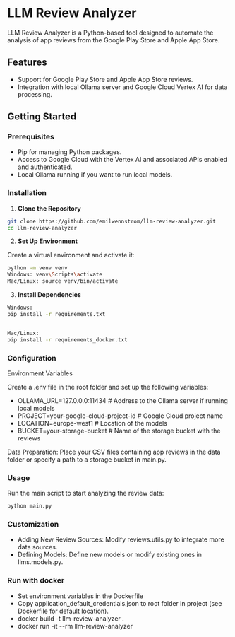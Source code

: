 # LLM Review Analyzer

LLM Review Analyzer is a Python-based tool designed to automate the analysis of app reviews from the Google Play Store and Apple App Store. 

## Features

- Support for Google Play Store and Apple App Store reviews.
- Integration with local Ollama server and Google Cloud Vertex AI for data processing.

## Getting Started

### Prerequisites

- Pip for managing Python packages.
- Access to Google Cloud with the Vertex AI and associated APIs enabled and authenticated.
- Local Ollama running if you want to run local models.

### Installation

1. **Clone the Repository**

```bash
git clone https://github.com/emilwennstrom/llm-review-analyzer.git
cd llm-review-analyzer
```

2. **Set Up Environment**

Create a virtual environment and activate it:

```bash
python -m venv venv
Windows: venv\Scripts\activate
Mac/Linux: source venv/bin/activate
```


3. **Install Dependencies**

```bash
Windows:
pip install -r requirements.txt


Mac/Linux:
pip install -r requirements_docker.txt
```

### Configuration

Environment Variables

Create a .env file in the root folder and set up the following variables:

- OLLAMA_URL=127.0.0.0:11434  # Address to the Ollama server if running local models
- PROJECT=your-google-cloud-project-id  # Google Cloud project name
- LOCATION=europe-west1  # Location of the models
- BUCKET=your-storage-bucket # Name of the storage bucket with the reviews

Data Preparation:
Place your CSV files containing app reviews in the data folder or specify a path to a storage bucket in main.py.

### Usage

Run the main script to start analyzing the review data:

```bash
python main.py
```

### Customization

- Adding New Review Sources: Modify reviews.utils.py to integrate more data sources.
- Defining Models: Define new models or modify existing ones in llms.models.py.


### Run with docker

- Set environment variables in the Dockerfile
- Copy application_default_credentials.json to root folder in project (see Dockerfile for default location).
- docker build -t llm-review-analyzer .
- docker run -it --rm llm-review-analyzer
